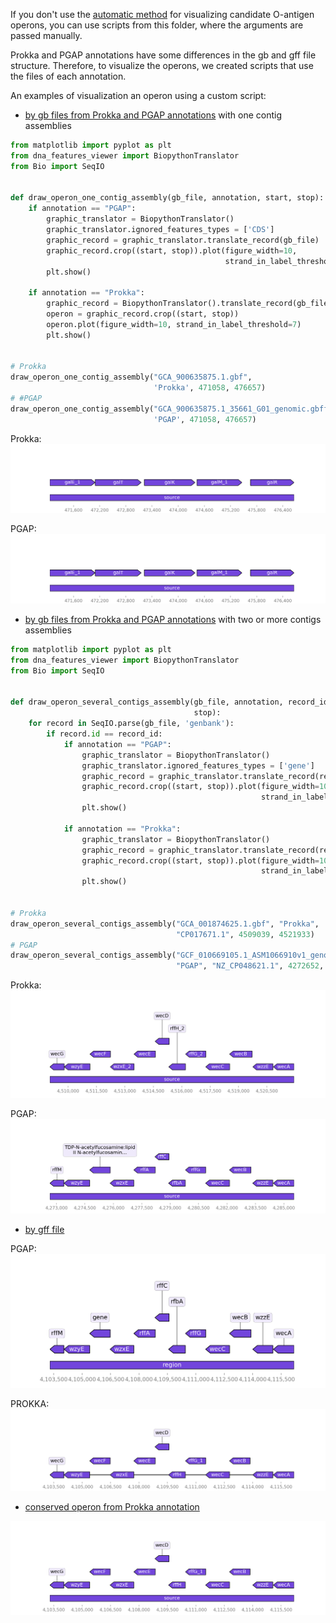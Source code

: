 If you don't use the [automatic method](https://github.com/rybinaanya/O-antigens/blob/main/search_visualize_operons.py) for visualizing candidate O-antigen operons, you can use scripts from this folder, where the arguments are passed manually.

Prokka and PGAP annotations have some differences in the gb and gff file structure. Therefore, to visualize the operons, we created scripts that use the files of each annotation.

An examples of visualization an operon using a custom script:
* [by gb files from Prokka and PGAP annotations](https://github.com/rybinaanya/O-antigens/blob/main/operon_visualization/draw_operon_from_gb.py) with one contig assemblies 

```python 
from matplotlib import pyplot as plt
from dna_features_viewer import BiopythonTranslator
from Bio import SeqIO


def draw_operon_one_contig_assembly(gb_file, annotation, start, stop):
    if annotation == "PGAP":
        graphic_translator = BiopythonTranslator()
        graphic_translator.ignored_features_types = ['CDS']
        graphic_record = graphic_translator.translate_record(gb_file)
        graphic_record.crop((start, stop)).plot(figure_width=10,
                                                strand_in_label_threshold=7)
        plt.show()

    if annotation == "Prokka":
        graphic_record = BiopythonTranslator().translate_record(gb_file)
        operon = graphic_record.crop((start, stop))
        operon.plot(figure_width=10, strand_in_label_threshold=7)
        plt.show()


# Prokka
draw_operon_one_contig_assembly("GCA_900635875.1.gbf",
                                'Prokka', 471058, 476657)
# #PGAP
draw_operon_one_contig_assembly("GCA_900635875.1_35661_G01_genomic.gbff",
                                'PGAP', 471058, 476657)
```
Prokka:
![prokka](/operon_visualization/img/Prokka_gb_one_contig.png)

PGAP:
![pgap](/operon_visualization/img/PGAP_gb_one_contig.png)

* [by gb files from Prokka and PGAP annotations](https://github.com/rybinaanya/O-antigens/blob/main/operon_visualization/draw_operon_from_gb.py) with two or more contigs assemblies 

```python
from matplotlib import pyplot as plt
from dna_features_viewer import BiopythonTranslator
from Bio import SeqIO


def draw_operon_several_contigs_assembly(gb_file, annotation, record_id, start,
                                         stop):
    for record in SeqIO.parse(gb_file, 'genbank'):
        if record.id == record_id:
            if annotation == "PGAP":
                graphic_translator = BiopythonTranslator()
                graphic_translator.ignored_features_types = ['gene']
                graphic_record = graphic_translator.translate_record(record)
                graphic_record.crop((start, stop)).plot(figure_width=10,
                                                        strand_in_label_threshold=7)
                plt.show()

            if annotation == "Prokka":
                graphic_translator = BiopythonTranslator()
                graphic_record = graphic_translator.translate_record(record)
                graphic_record.crop((start, stop)).plot(figure_width=10,
                                                        strand_in_label_threshold=7)
                plt.show()


# Prokka
draw_operon_several_contigs_assembly("GCA_001874625.1.gbf", "Prokka",
                                     "CP017671.1", 4509039, 4521933)
# PGAP
draw_operon_several_contigs_assembly("GCF_010669105.1_ASM1066910v1_genomic.gbff",
                                     "PGAP", "NZ_CP048621.1", 4272652,  4285534)
```
Prokka:
![prokka](/operon_visualization/img/Prokka_gb_two_contigs.png)

PGAP:
![pgap](/operon_visualization/img/PGAP_gb_two_contigs.png)

* [by gff file](https://github.com/rybinaanya/O-antigens/blob/main/operon_visualization/draw_operon_from_gff.py)
   
PGAP:
![pgap_gff](/operon_visualization/img/PGAP_gff.png)

PROKKA:
![prokka_gff](/operon_visualization/img/prokka_gff.png)

* [conserved operon from Prokka annotation](https://github.com/rybinaanya/O-antigens/blob/main/operon_visualization/draw_conserved_operon_prokka.py)

![conserved operon from Prokka](/operon_visualization/img/Prokka_conserved_operon.png)
